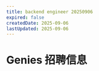 ```yaml
---
title: backend engineer 20250906
expired: false
createdDate: 2025-09-06
lastUpdated: 2025-09-06
---
```


# Genies 招聘信息

<JobPostingTable job-posting-json-path="genies/data/backend-engineer-20250906.json" />